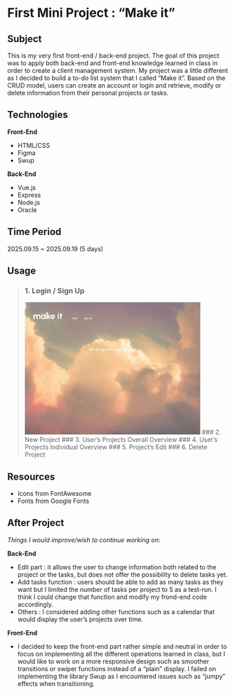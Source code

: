 # First Mini Project : “Make it”  
## Subject  
This is my very first front-end / back-end project.
The goal of this project was to apply both back-end and front-end knowledge learned in class in order to create a client management system.
My project was a little different as I decided to build a to-do list system that I called “Make it”.
Based on the CRUD model, users can create an account or login and retrieve, modify or delete information from their personal projects or tasks.
## Technologies
**Front-End**
+ HTML/CSS
+ Figma
+ Swup

**Back-End**
+ Vue.js
+ Express
+ Node.js
+ Oracle
## Time Period
2025.09.15 ~ 2025.09.19 (5 days)
## Usage
> ### 1. Login / Sign Up
> <img src="https://raw.githubusercontent.com/aline-rousselinsiv/vue_express/main/illustrations/homepage.png" width="400">  
> ### 2. New Project
> ### 3. User’s Projects Overall Overview
> ### 4. User’s Projects Individual Overview
> ### 5. Project’s Edit
> ### 6. Delete Project
## Resources
+ Icons from FontAwesome
+ Fonts from Google Fonts
## After Project
*Things I would improve/wish to continue working on:*

**Back-End**
+ Edit part : it allows the user to change information both related to the project or the tasks, but does not offer the possibility to delete tasks yet.
+ Add tasks function : users should be able to add as many tasks as they want but I limited the number of tasks per project to 5 as a test-run. I think I could change that function and modify my frond-end code accordingly.
+ Others : I considered adding other functions such as a calendar that would display the user’s projects over time.

**Front-End**
+ I decided to keep the front-end part rather simple and neutral in order to focus on implementing all the different operations learned in class, but I would like to work on a more responsive design such as smoother transitions or swiper functions instead of a “plain” display. I failed on implementing the library Swup as I encountered issues such as “jumpy” effects when transitioning.
